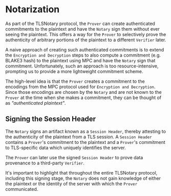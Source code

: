 # Notarization

As part of the TLSNotary protocol, the `Prover` can create authenticated commitments to the plaintext and have the `Notary` sign them without ever seeing the plaintext. This offers a way for the `Prover` to selectively prove the authenticity of arbitrary portions of the plaintext to a different `Verifier` later. 

A naive approach of creating such authenticated commitments is to extend the `Encryption and Decryption` steps to also compute a commitment (e.g. BLAKE3 hash) to the plaintext using MPC and have the `Notary` sign that commitment. Unfortunately, such an approach is too resource-intensive, prompting us to provide a more lightweight commitment scheme.

The high-level idea is that the `Prover` creates a commitment to the encodings from the MPC protocol used for `Encryption and Decryption`. Since those encodings are chosen by the `Notary` and are not known to the `Prover` at the time when she makes a commitment, they can be thought of as *"authenticated plaintext"*.

## Signing the Session Header

The `Notary` signs an artifact known as a `Session Header`, thereby attesting to the authenticity of the plaintext from a TLS session. A `Session Header` contains a `Prover`'s commitment to the plaintext and a `Prover`'s commitment to TLS-specific data which uniquely identifies the server.

The `Prover` can later use the signed `Session Header` to prove data provenance to a third-party `Verifier`.

It's important to highlight that throughout the entire TLSNotary protocol, including this signing stage, the `Notary` does not gain knowledge of either the plaintext or the identity of the server with which the `Prover` communicated.
